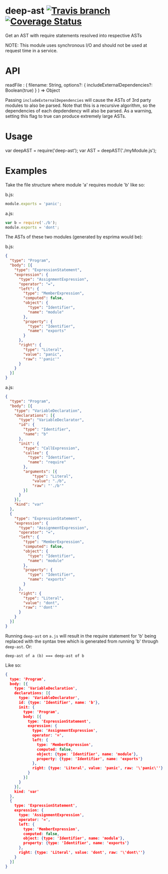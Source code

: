 # deep-ast [![Travis branch](https://img.shields.io/travis/Willyham/deep-ast.svg)]() [![Coverage Status](https://coveralls.io/repos/Willyham/deep-ast/badge.svg)](https://coveralls.io/r/Willyham/deep-ast)

Get an AST with require statements resolved into respective ASTs

NOTE: This module uses synchronous I/O and should not be used at request time in a service.

# API

readFile : (
  filename: String,
  options?: {
    includeExternalDependencies?: Boolean(true)
  }
) => Object

Passing `includeExternalDependencies` will cause the ASTs of 3rd party modules to also be parsed. Note that this
is a recursive algorithm, so the dependencies of each depdendency will also be parsed. As a warning, setting this flag
to true can produce extremely large ASTs.

# Usage

var deepAST = require('deep-ast');
var AST = deepAST('./myModule.js');

# Examples

Take the file structure where module 'a' requires module 'b' like so:

b.js:

```javascript
module.exports = 'panic';
```

a.js:

```javascript
var b = require('./b');
module.exports = 'dont';
```

The ASTs of these two modules (generated by esprima would be):

b.js:

```json
{
  "type": "Program",
  "body": [{
    "type": "ExpressionStatement",
    "expression": {
      "type": "AssignmentExpression",
      "operator": "=",
      "left": {
        "type": "MemberExpression",
        "computed": false,
        "object": {
          "type": "Identifier",
          "name": "module"
        },
        "property": {
          "type": "Identifier",
          "name": "exports"
        }
      },
      "right": {
        "type": "Literal",
        "value": "panic",
        "raw": "'panic'"
      }
    }
  }]
}
```

a.js:

```json
{
  "type": "Program",
  "body": [{
    "type": "VariableDeclaration",
    "declarations": [{
      "type": "VariableDeclarator",
      "id": {
        "type": "Identifier",
        "name": "b"
      },
      "init": {
        "type": "CallExpression",
        "callee": {
          "type": "Identifier",
          "name": "require"
        },
        "arguments": [{
            "type": "Literal",
            "value": "./b",
            "raw": "'./b'"
        }]
      }
    }],
    "kind": "var"
  },
  {
    "type": "ExpressionStatement",
    "expression": {
      "type": "AssignmentExpression",
      "operator": "=",
      "left": {
        "type": "MemberExpression",
        "computed": false,
        "object": {
          "type": "Identifier",
          "name": "module"
        },
        "property": {
          "type": "Identifier",
          "name": "exports"
        }
      },
      "right": {
        "type": "Literal",
        "value": "dont",
        "raw": "'dont'"
      }
    }
  }]
}
```

Running `deep-ast` on `a.js` will result in the require statement for 'b' being replaced with the syntax tree which is
generated from running 'b' through `deep-ast`. Or:

`deep-ast of a (b) === deep-ast of b`

Like so:

```json
{
  type: 'Program',
  body: [{
    type: 'VariableDeclaration',
    declarations: [{
      type: 'VariableDeclarator',
      id: {type: 'Identifier', name: 'b'},
      init: {
        type: 'Program',
        body: [{
          type: 'ExpressionStatement',
          expression: {
            type: 'AssignmentExpression',
            operator: '=',
            left: {
              type: 'MemberExpression',
              computed: false,
              object: {type: 'Identifier', name: 'module'},
              property: {type: 'Identifier', name: 'exports'}
            },
            right: {type: 'Literal', value: 'panic', raw: '\'panic\''}
          }
        }]
      }
    }],
    kind: 'var'
  },
  {
    type: 'ExpressionStatement',
    expression: {
      type: 'AssignmentExpression',
      operator: '=',
      left: {
        type: 'MemberExpression',
        computed: false,
        object: {type: 'Identifier', name: 'module'},
        property: {type: 'Identifier', name: 'exports'}
      },
      right: {type: 'Literal', value: 'dont', raw: '\'dont\''}
    }
  }]
}
```
